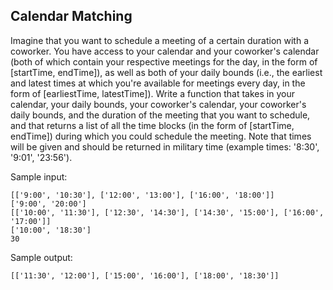 ## Calendar Matching

Imagine that you want to schedule a meeting of a certain duration with a coworker. You have access to your calendar and your coworker's
calendar (both of which contain your respective meetings for the day, in the form of [startTime, endTime]), as well as both of your daily
bounds (i.e., the earliest and latest times at which you're available for meetings every day, in the form of [earliestTime, latestTime]). Write a
function that takes in your calendar, your daily bounds, your coworker's calendar, your coworker's daily bounds, and the duration of the
meeting that you want to schedule, and that returns a list of all the time blocks (in the form of [startTime, endTime]) during which you could
schedule the meeting. Note that times will be given and should be returned in military time (example times: '8:30', '9:01', '23:56').

Sample input:
```
[['9:00', '10:30'], ['12:00', '13:00'], ['16:00', '18:00']]
['9:00', '20:00']
[['10:00', '11:30'], ['12:30', '14:30'], ['14:30', '15:00'], ['16:00', '17:00']]
['10:00', '18:30']
30
```

Sample output:
```
[['11:30', '12:00'], ['15:00', '16:00'], ['18:00', '18:30']]
```
